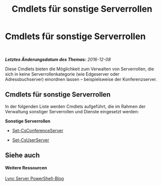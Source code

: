﻿---
title: Cmdlets für sonstige Serverrollen
TOCTitle: Cmdlets für sonstige Serverrollen
ms:assetid: 92c455b5-f351-4413-bf18-25eb860d1d86
ms:mtpsurl: https://technet.microsoft.com/de-de/library/Gg415664(v=OCS.15)
ms:contentKeyID: 49294767
ms.date: 12/10/2016
mtps_version: v=OCS.15
ms.translationtype: HT
---

# Cmdlets für sonstige Serverrollen

 

_**Letztes Änderungsdatum des Themas:** 2016-12-08_

Diese Cmdlets bieten die Möglichkeit zum Verwalten von Serverrollen, die sich in keine Serverrollenkategorie (wie Edgeserver oder Adressbuchserver) einordnen lassen – beispielsweise der Konferenzserver.

## Cmdlets für sonstige Serverrollen

In der folgenden Liste werden Cmdlets aufgeführt, die im Rahmen der Verwaltung sonstiger Serverrollen und Dienste eingesetzt werden:

**Sonstige Serverrollen**

  -   
    [Set-CsConferenceServer](set-csconferenceserver.md)

  -   
    [Set-CsUserServer](set-csuserserver.md)

## Siehe auch

#### Weitere Ressourcen

[Lync Server PowerShell-Blog](http://go.microsoft.com/fwlink/?linkid=203150%26clcid=0x407)

